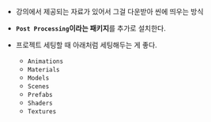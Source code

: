 - 강의에서 제공되는 자료가 있어서 그걸 다운받아 씬에 띄우는 방식
- **`Post Processing`이라는 패키지**를 추가로 설치한다. 

- 프로젝트 세팅할 때 아래처럼 세팅해두는 게 좋다.
	- `Animations`
	- `Materials`
	- `Models`
	- `Scenes`
	- `Prefabs`
	- `Shaders`
	- `Textures`
